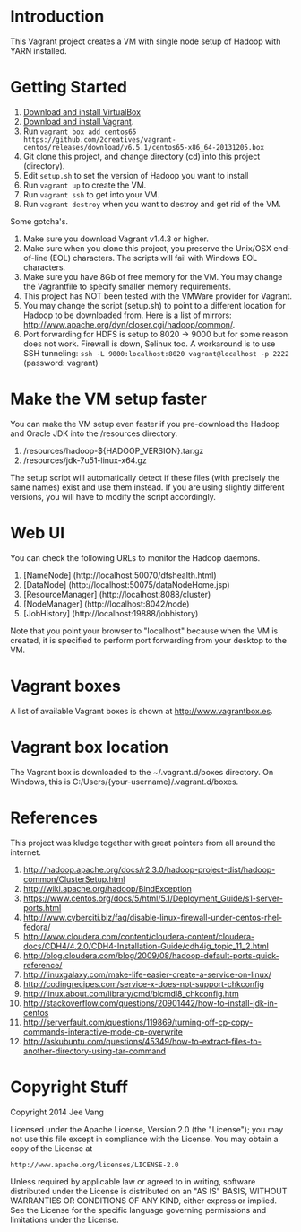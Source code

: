# Introduction

This Vagrant project creates a VM with single node setup of Hadoop with YARN installed.

# Getting Started

1. [Download and install VirtualBox](https://www.virtualbox.org/wiki/Downloads)
2. [Download and install Vagrant](http://www.vagrantup.com/downloads.html).
3. Run ```vagrant box add centos65 https://github.com/2creatives/vagrant-centos/releases/download/v6.5.1/centos65-x86_64-20131205.box```
4. Git clone this project, and change directory (cd) into this project (directory).
4. Edit ```setup.sh``` to set the version of Hadoop you want to install
5. Run ```vagrant up``` to create the VM.
6. Run ```vagrant ssh``` to get into your VM.
7. Run ```vagrant destroy``` when you want to destroy and get rid of the VM.

Some gotcha's.

1. Make sure you download Vagrant v1.4.3 or higher.
2. Make sure when you clone this project, you preserve the Unix/OSX end-of-line (EOL) characters. The scripts will fail with Windows EOL characters.
3. Make sure you have 8Gb of free memory for the VM. You may change the Vagrantfile to specify smaller memory requirements.
4. This project has NOT been tested with the VMWare provider for Vagrant.
5. You may change the script (setup.sh) to point to a different location for Hadoop to be downloaded from. Here is a list of mirrors: http://www.apache.org/dyn/closer.cgi/hadoop/common/.
6. Port forwarding for HDFS is setup to 8020 -> 9000 but for some reason does not work. Firewall is down, Selinux too. 
A workaround is to use SSH tunneling: ```ssh -L 9000:localhost:8020 vagrant@localhost -p 2222``` (password: vagrant)

# Make the VM setup faster
You can make the VM setup even faster if you pre-download the Hadoop and Oracle JDK into the /resources directory.

1. /resources/hadoop-${HADOOP_VERSION}.tar.gz
2. /resources/jdk-7u51-linux-x64.gz

The setup script will automatically detect if these files (with precisely the same names) exist and use them instead. If you are using slightly different versions, you will have to modify the script accordingly.

# Web UI
You can check the following URLs to monitor the Hadoop daemons.

1. [NameNode] (http://localhost:50070/dfshealth.html)
2. [DataNode] (http://localhost:50075/dataNodeHome.jsp)
3. [ResourceManager] (http://localhost:8088/cluster)
4. [NodeManager] (http://localhost:8042/node)
5. [JobHistory] (http://localhost:19888/jobhistory)

Note that you point your browser to "localhost" because when the VM is created, it is specified to perform port forwarding from your desktop to the VM.

# Vagrant boxes
A list of available Vagrant boxes is shown at http://www.vagrantbox.es. 

# Vagrant box location
The Vagrant box is downloaded to the ~/.vagrant.d/boxes directory. On Windows, this is C:/Users/{your-username}/.vagrant.d/boxes.

# References
This project was kludge together with great pointers from all around the internet. 

1. http://hadoop.apache.org/docs/r2.3.0/hadoop-project-dist/hadoop-common/ClusterSetup.html 
2. http://wiki.apache.org/hadoop/BindException
3. https://www.centos.org/docs/5/html/5.1/Deployment_Guide/s1-server-ports.html
4. http://www.cyberciti.biz/faq/disable-linux-firewall-under-centos-rhel-fedora/ 
5. http://www.cloudera.com/content/cloudera-content/cloudera-docs/CDH4/4.2.0/CDH4-Installation-Guide/cdh4ig_topic_11_2.html 
6. http://blog.cloudera.com/blog/2009/08/hadoop-default-ports-quick-reference/ 
7. http://linuxgalaxy.com/make-life-easier-create-a-service-on-linux/ 
8. http://codingrecipes.com/service-x-does-not-support-chkconfig 
9. http://linux.about.com/library/cmd/blcmdl8_chkconfig.htm 
10. http://stackoverflow.com/questions/20901442/how-to-install-jdk-in-centos 
11. http://serverfault.com/questions/119869/turning-off-cp-copy-commands-interactive-mode-cp-overwrite 
12. http://askubuntu.com/questions/45349/how-to-extract-files-to-another-directory-using-tar-command 

# Copyright Stuff
Copyright 2014 Jee Vang

Licensed under the Apache License, Version 2.0 (the "License");
you may not use this file except in compliance with the License.
You may obtain a copy of the License at

    http://www.apache.org/licenses/LICENSE-2.0

Unless required by applicable law or agreed to in writing, software
distributed under the License is distributed on an "AS IS" BASIS,
WITHOUT WARRANTIES OR CONDITIONS OF ANY KIND, either express or implied.
See the License for the specific language governing permissions and
limitations under the License.
